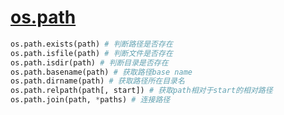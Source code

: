 # [os.path](https://docs.python.org/3.6/library/os.path.html)

```python
os.path.exists(path) # 判断路径是否存在
os.path.isfile(path) # 判断文件是否存在
os.path.isdir(path) # 判断目录是否存在
os.path.basename(path) # 获取路径base name
os.path.dirname(path) # 获取路径所在目录名
os.path.relpath(path[, start]) # 获取path相对于start的相对路径
os.path.join(path, *paths) # 连接路径
```
